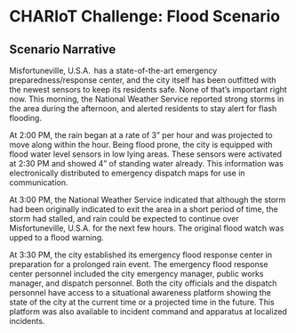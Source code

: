 # CHARIoT Challenge: Flood Scenario

## Scenario Narrative

Misfortuneville, U.S.A.  has a state-of-the-art emergency preparedness/response center, and the city itself has been outfitted with the newest sensors to keep its residents safe. None of that’s important right now. This morning, the National Weather Service reported strong storms in the area during the afternoon, and alerted residents to stay alert for flash flooding.

At 2:00 PM, the rain began at a rate of 3” per hour and was projected to move along within the hour. Being flood prone, the city is equipped with flood water level sensors in low lying areas. These sensors were activated at 2:30 PM and showed 4” of standing water already. This information was electronically distributed to emergency dispatch maps for use in communication.

At 3:00 PM, the National Weather Service indicated that although the storm had been originally indicated to exit the area in a short period of time, the storm had stalled, and rain could be expected to continue over Misfortuneville, U.S.A. for the next few hours. The original flood watch was upped to a flood warning.

At 3:30 PM, the city established its emergency flood response center in preparation for a prolonged rain event. The emergency flood response center personnel included the city emergency manager, public works manager, and dispatch personnel. Both the city officials and the dispatch personnel have access to a situational awareness platform showing the state of the city at the current time or a projected time in the future. This platform was also available to incident command and apparatus at localized incidents.